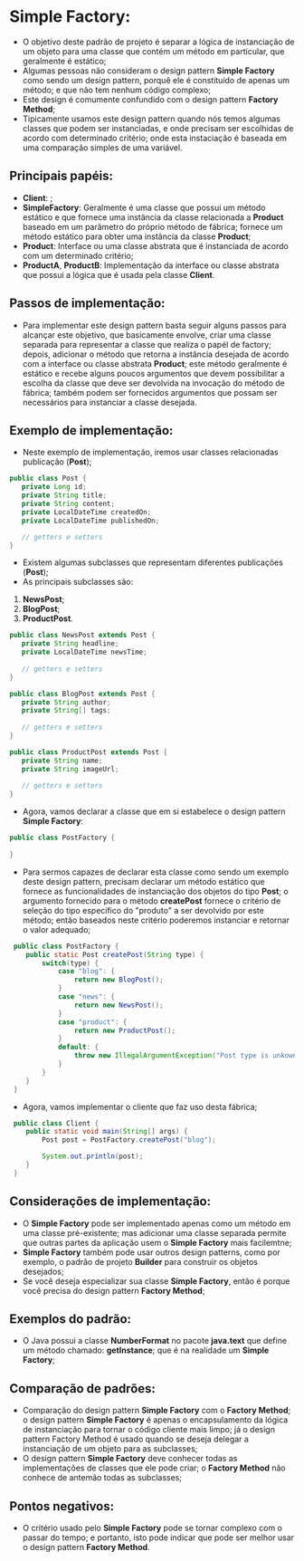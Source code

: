 # Simple Factory:
 - O objetivo deste padrão de projeto é separar a lógica de instanciação de um objeto para uma classe 
que contém um método em particular, que geralmente é estático;
 - Algumas pessoas não consideram o design pattern **Simple Factory** como sendo um design pattern, porquê
ele é constituído de apenas um método; e que não tem nenhum código complexo;
 - Este design é comumente confundido com o design pattern **Factory Method**;
 - Tipicamente usamos este design pattern quando nós temos algumas classes que podem ser instanciadas, e
onde precisam ser escolhidas de acordo com determinado critério; onde esta instaciação é baseada em uma 
comparação simples de uma variável.

## Principais papéis:
 - **Client**: ;
 - **SimpleFactory**: Geralmente é uma classe que possui um método estático e que fornece uma instância 
da classe relacionada a **Product** baseado em um parâmetro do próprio método de fábrica; fornece um método 
estático para obter uma instância da classe **Product**;
 - **Product**: Interface ou uma classe abstrata que é instanciada de acordo com um determinado critério;
 - **ProductA**, **ProductB**: Implementação da interface ou classe abstrata que possui a lógica que é 
usada pela classe **Client**.

## Passos de implementação:
 - Para implementar este design pattern basta seguir alguns passos para alcançar este objetivo, 
que basicamente envolve, criar uma classe separada para representar a classe que realiza o papél de factory;
depois, adicionar o método que retorna a instância desejada de acordo com a interface ou classe abstrata
**Product**; este método geralmente é estático e recebe alguns poucos argumentos que devem possibilitar a 
escolha da classe que deve ser devolvida na invocação do método de fábrica; também podem ser fornecidos 
argumentos que possam ser necessários para instanciar a classe desejada.

## Exemplo de implementação:
 - Neste exemplo de implementação, iremos usar classes relacionadas publicação (**Post**);

 ```java
 public class Post {
    private Long id;
    private String title;
    private String content;
    private LocalDateTime createdOn;
    private LocalDateTime publishedOn;

    // getters e setters
 }
 ```

 - Existem algumas subclasses que representam diferentes publicações (**Post**);
 - As principais subclasses são:
  1. **NewsPost**;
  2. **BlogPost**;
  3. **ProductPost**.

 ```java
 public class NewsPost extends Post {
    private String headline;
    private LocalDateTime newsTime;
    
    // getters e setters
 }
 ```

 ```java
 public class BlogPost extends Post {
    private String author;
    private String[] tags;
    
    // getters e setters
 }
 ```

 ```java
 public class ProductPost extends Post {
    private String name;
    private String imageUrl;
    
    // getters e setters
 }
 ```

 - Agora, vamos declarar a classe que em si estabelece o design pattern **Simple Factory**:

 ```java
 public class PostFactory {
    
 }
 ```

 - Para sermos capazes de declarar esta classe como sendo um exemplo deste design pattern, precisam declarar 
um método estático que fornece as funcionalidades de instanciação dos objetos do tipo **Post**; o argumento 
fornecido para o método **createPost** fornece o critério de seleção do tipo específico do "produto" a ser 
devolvido por este método; então baseados neste critério poderemos instanciar e retornar o valor adequado;

```java
 public class PostFactory {
    public static Post createPost(String type) {
        switch(type) {
            case "blog": {
                return new BlogPost();
            }
            case "news": {
                return new NewsPost();
            }
            case "product": {
                return new ProductPost();
            }
            default: {
                throw new IllegalArgumentException("Post type is unkown");
            }
        }
    }
 }
 ```

 - Agora, vamos implementar o cliente que faz uso desta fábrica;

```java
 public class Client {
    public static void main(String[] args) {
        Post post = PostFactory.createPost("blog");

        System.out.println(post);
    }
 }
 ```

## Considerações de implementação:
 - O **Simple Factory** pode ser implementado apenas como um método em uma classe pré-existente; mas 
adicionar uma classe separada permite que outras partes da aplicação usem o **Simple Factory** mais 
facilemtne;
 - **Simple Factory** também pode usar outros design patterns, como por exemplo, o padrão de projeto 
**Builder** para construir os objetos desejados;
 - Se você deseja especializar sua classe **Simple Factory**, então é porque você precisa do design 
pattern **Factory Method**;

## Exemplos do padrão:
 - O Java possui a classe **NumberFormat** no pacote **java.text** que define um método 
chamado: **getInstance**; que é na realidade um **Simple Factory**;

## Comparação de padrões:
 - Comparação do design pattern **Simple Factory** com o **Factory Method**; o design pattern 
**Simple Factory** é apenas o encapsulamento da lógica de instanciação para tornar o código cliente mais
limpo; já o design pattern Factory Method é usado quando se deseja delegar a instanciação de um objeto 
para as subclasses;
 - O design pattern **Simple Factory** deve conhecer todas as implementações de classes que ele pode 
criar; o **Factory Method** não conhece de antemão todas as subclasses;

## Pontos negativos:
 - O critério usado pelo **Simple Factory** pode se tornar complexo com o passar do tempo; e portanto, isto 
pode indicar que pode ser melhor usar o design pattern **Factory Method**.

